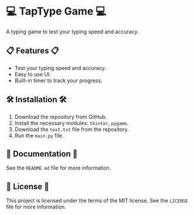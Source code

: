 # 💻 TapType Game 💻
A typing game to test your typing speed and accuracy.

## 📋 Features 📋
* Test your typing speed and accuracy.
* Easy to use UI.
* Built-in timer to track your progress.

## 🛠 Installation 🛠
1. Download the repository from GitHub.
2. Install the necessary modules: `tkinter`, `pygame`.
3. Download the `text.txt` file from the repository.
4. Run the `main.py` file.

## 📖 Documentation 📖
See the `README.md` file for more information.

## 📃 License 📃
This project is licensed under the terms of the MIT license. See the `LICENSE` file for more information.
